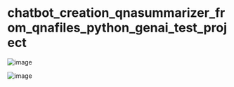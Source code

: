 # chatbot_creation_qnasummarizer_from_qnafiles_python_genai_test_project


![image](https://github.com/user-attachments/assets/55c64d93-4d93-4d29-a4a0-257236b0fa3e)

![image](https://github.com/user-attachments/assets/15b4ae23-466c-4369-aa94-edd8c0cf7229)

